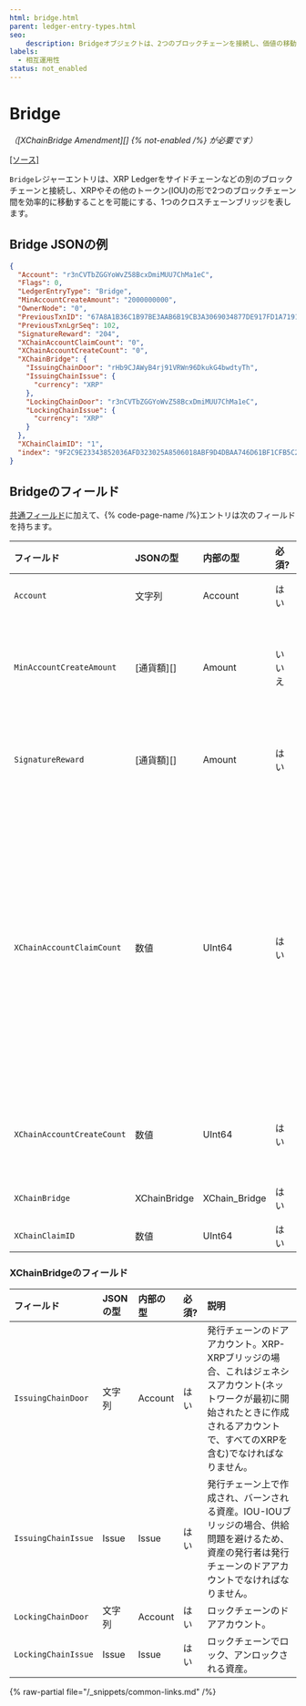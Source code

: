 ```yaml
---
html: bridge.html
parent: ledger-entry-types.html
seo:
    description: Bridgeオブジェクトは、2つのブロックチェーンを接続し、価値の移動を効率的に行うための1つのクロスチェーンブリッジを表します。
labels:
  - 相互運用性
status: not_enabled
---
```

# Bridge
_（[XChainBridge Amendment][] {% not-enabled /%} が必要です）_

[[ソース]](https://github.com/XRPLF/rippled/blob/master/src/ripple/protocol/impl/LedgerFormats.cpp#L286-L300 "ソース")

`Bridge`レジャーエントリは、XRP Ledgerをサイドチェーンなどの別のブロックチェーンと接続し、XRPやその他のトークン(IOU)の形で2つのブロックチェーン間を効率的に移動することを可能にする、1つのクロスチェーンブリッジを表します。


## Bridge JSONの例

```json
{
  "Account": "r3nCVTbZGGYoWvZ58BcxDmiMUU7ChMa1eC",
  "Flags": 0,
  "LedgerEntryType": "Bridge",
  "MinAccountCreateAmount": "2000000000",
  "OwnerNode": "0",
  "PreviousTxnID": "67A8A1B36C1B97BE3AAB6B19CB3A3069034877DE917FD1A71919EAE7548E5636",
  "PreviousTxnLgrSeq": 102,
  "SignatureReward": "204",
  "XChainAccountClaimCount": "0",
  "XChainAccountCreateCount": "0",
  "XChainBridge": {
    "IssuingChainDoor": "rHb9CJAWyB4rj91VRWn96DkukG4bwdtyTh",
    "IssuingChainIssue": {
      "currency": "XRP"
    },
    "LockingChainDoor": "r3nCVTbZGGYoWvZ58BcxDmiMUU7ChMa1eC",
    "LockingChainIssue": {
      "currency": "XRP"
    }
  },
  "XChainClaimID": "1",
  "index": "9F2C9E23343852036AFD323025A8506018ABF9D4DBAA746D61BF1CFB5C297D10"
}
```


## Bridgeのフィールド

[共通フィールド](../common-fields.md)に加えて、{% code-page-name /%}エントリは次のフィールドを持ちます。

| フィールド                   | JSONの型     | 内部の型       | 必須?  | 説明 |
|:---------------------------|:-------------|:--------------|:------|:----|
| `Account`                  | 文字列        | Account       | はい   | ブロックチェーン上で`XChainCreateBridge`トランザクションを送信したアカウント。 |
| `MinAccountCreateAmount`   | [通貨額][]    | Amount        | いいえ | `XChainAccountCreateCommit`トランザクションに必要な最小金額。これが存在しない場合、`XChainAccountCreateCommit`トランザクションは失敗します。このフィールドはXRP-XRPブリッジにのみ存在できます。 |
| `SignatureReward`          | [通貨額][]    | Amount        | はい   | クロスチェーン送金のために署名を提供した場合、またはクロスチェーン報酬のために署名を提供した場合に支払われる報酬の合計額(XRP単位)。この金額は署名者の間で分配されます。 |
| `XChainAccountClaimCount`  | 数値          | UInt64        | はい   | アカウント作成トランザクションの実行順序を決めるために使用されるカウンタ。`XChainAccountCreateCommit`トランザクションが送信先チェーンで"claim"されるたびにインクリメントされます。「請求(claim)」トランザクションが宛先チェーンで実行されると、`XChainAccountClaimCount`は`XChainAccountClaimCount`が送信元チェーンで実行された時の`XChainAccountCreateCount`の値と一致しなければなりません。これにより、`XChainAccountCreateCommit`トランザクションが送信元チェーンで実行されたのと同じ順序で請求が実行されるようになり、トランザクションのリプレイを防ぐことができます。 |
| `XChainAccountCreateCount` | 数値          | UInt64        | はい   | アカウント作成トランザクションの実行順序を決めるために使用されるカウンタ。XChainAccountCreateCommit`トランザクションが実行される度にインクリメントされます。 |
| `XChainBridge`             | XChainBridge | XChain_Bridge | はい   | このオブジェクトが関連するブリッジのドアアカウントと資産。 |
| `XChainClaimID`            | 数値          | UInt64        | はい   | 次に作成される`XChainClaimID`の値。 |


### XChainBridgeのフィールド

| フィールド            | JSONの型 | 内部の型  | 必須? | 説明 |
|:--------------------|:---------|:--------|:------|:----------------|
| `IssuingChainDoor`  | 文字列    | Account | はい  | 発行チェーンのドアアカウント。XRP-XRPブリッジの場合、これはジェネシスアカウント(ネットワークが最初に開始されたときに作成されるアカウントで、すべてのXRPを含む)でなければなりません。 |
| `IssuingChainIssue` | Issue    | Issue   | はい  | 発行チェーン上で作成され、バーンされる資産。IOU-IOUブリッジの場合、供給問題を避けるため、資産の発行者は発行チェーンのドアアカウントでなければなりません。 |
| `LockingChainDoor`  | 文字列    | Account | はい  | ロックチェーンのドアアカウント。 |
| `LockingChainIssue` | Issue    | Issue   | はい  | ロックチェーンでロック、アンロックされる資産。 |

{% raw-partial file="/_snippets/common-links.md" /%}
